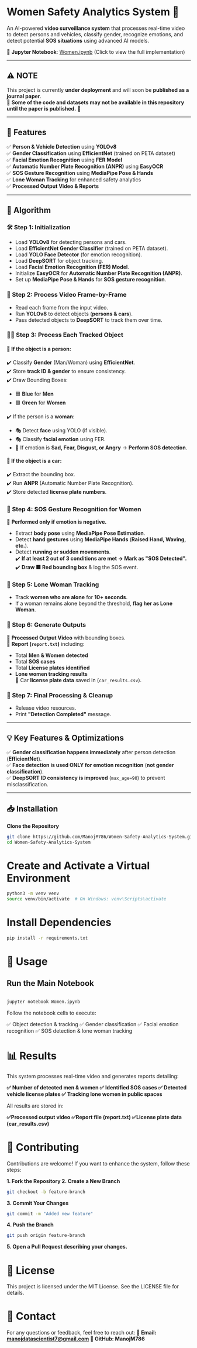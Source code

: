 # Women Safety Analytics System 🚀

An AI-powered **video surveillance system** that processes real-time video to detect persons and vehicles, classify gender, recognize emotions, and detect potential **SOS situations** using advanced AI models.

🔗 **Jupyter Notebook**: [Women.ipynb](https://github.com/ManojM786/Women-Safety-Analytics-System/blob/main/Women.ipynb) (Click to view the full implementation)

---

## ⚠️ NOTE  
This project is currently **under deployment** and will soon be **published as a journal paper**.  
🚨 **Some of the code and datasets may not be available in this repository until the paper is published.** 🚨  

---



## 📌 Features
✅ **Person & Vehicle Detection** using **YOLOv8**  
✅ **Gender Classification** using **EfficientNet** (trained on PETA dataset)  
✅ **Facial Emotion Recognition** using **FER Model**  
✅ **Automatic Number Plate Recognition (ANPR)** using **EasyOCR**  
✅ **SOS Gesture Recognition** using **MediaPipe Pose & Hands**  
✅ **Lone Woman Tracking** for enhanced safety analytics  
✅ **Processed Output Video & Reports**  

---

## 🚀 Algorithm

### 🛠 Step 1: Initialization  
- Load **YOLOv8** for detecting persons and cars.  
- Load **EfficientNet Gender Classifier** (trained on PETA dataset).  
- Load **YOLO Face Detector** (for emotion recognition).  
- Load **DeepSORT** for object tracking.  
- Load **Facial Emotion Recognition (FER) Model**.  
- Initialize **EasyOCR** for **Automatic Number Plate Recognition (ANPR)**.  
- Set up **MediaPipe Pose & Hands** for **SOS gesture recognition**.  

### 🎥 Step 2: Process Video Frame-by-Frame  
- Read each frame from the input video.  
- Run **YOLOv8** to detect objects (**persons & cars**).  
- Pass detected objects to **DeepSORT** to track them over time.  

### 🧑‍🤖 Step 3: Process Each Tracked Object  
#### 👥 If the object is a person:  
✔️ Classify **Gender** (Man/Woman) using **EfficientNet**.  
✔️ Store **track ID & gender** to ensure consistency.  
✔️ Draw Bounding Boxes:  
  - 🟦 **Blue** for **Men**  
  - 🟩 **Green** for **Women**  

✔️ If the person is a **woman**:  
  - 🎭 Detect **face** using YOLO (if visible).  
  - 🎭 Classify **facial emotion** using FER.  
  - 🚨 If emotion is **Sad, Fear, Disgust, or Angry** → **Perform SOS detection**.  

#### 🚗 If the object is a car:  
✔️ Extract the bounding box.  
✔️ Run **ANPR** (Automatic Number Plate Recognition).  
✔️ Store detected **license plate numbers**.  

### 🚨 Step 4: SOS Gesture Recognition for Women  
📌 **Performed only if emotion is negative.**  
- Extract **body pose** using **MediaPipe Pose Estimation**.  
- Detect **hand gestures** using **MediaPipe Hands** (**Raised Hand, Waving, etc.**).  
- Detect **running or sudden movements**.  
✔️ **If at least 2 out of 3 conditions are met → Mark as "SOS Detected".**  
✔️ **Draw 🟥 Red bounding box** & log the SOS event.  

### 👤 Step 5: Lone Woman Tracking  
- Track **women who are alone** for **10+ seconds**.  
- If a woman remains alone beyond the threshold, **flag her as Lone Woman**.  

### 📄 Step 6: Generate Outputs  
📌 **Processed Output Video** with bounding boxes.  
📌 **Report (`report.txt`)** including:  
  - Total **Men & Women detected**  
  - Total **SOS cases**  
  - Total **License plates identified**  
  - **Lone women tracking results**  
📌 Car **license plate data** saved in (`car_results.csv`).  

### 🏁 Step 7: Final Processing & Cleanup  
- Release video resources.  
- Print **"Detection Completed"** message.  

---

## 💡 Key Features & Optimizations  
✅ **Gender classification happens immediately** after person detection (**EfficientNet**).  
✅ **Face detection is used ONLY for emotion recognition** (**not gender classification**).  
✅ **DeepSORT ID consistency is improved** (`max_age=90`) to prevent misclassification.  

---

## 📥 Installation  

**Clone the Repository**
```bash
git clone https://github.com/ManojM786/Women-Safety-Analytics-System.git
cd Women-Safety-Analytics-System
```

# Create and Activate a Virtual Environment

```bash
python3 -m venv venv
source venv/bin/activate  # On Windows: venv\Scripts\activate
```
# Install Dependencies

```bash
pip install -r requirements.txt
```
# 🔧 Usage
## Run the Main Notebook

```bash

jupyter notebook Women.ipynb
```
Follow the notebook cells to execute:

✅ Object detection & tracking
✅ Gender classification
✅ Facial emotion recognition
✅ SOS detection & lone woman tracking

# 📊 Results

This system processes real-time video and generates reports detailing:

**✅ Number of detected men & women
✅ Identified SOS cases
✅ Detected vehicle license plates
✅ Tracking lone women in public spaces**


All results are stored in:

**✅Processed output video
✅Report file (report.txt)
✅License plate data (car_results.csv)** 


# 🤝 Contributing

Contributions are welcome! If you want to enhance the system, follow these steps:

**1. Fork the Repository
2. Create a New Branch**
```bash
git checkout -b feature-branch
```
**3. Commit Your Changes**
```bash
git commit -m "Added new feature"
```
**4. Push the Branch**
```bash
git push origin feature-branch
```
**5. Open a Pull Request describing your changes.**


# 📜 License

This project is licensed under the MIT License. See the LICENSE file for details.

# 📩 Contact
For any questions or feedback, feel free to reach out:
**📧 Email: manojdatascientist7@gmail.com
🔗 GitHub: ManojM786**
